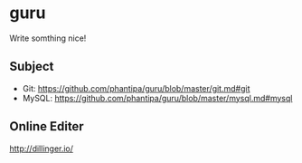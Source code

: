 guru
====

Write somthing nice!

Subject
-------
* Git: https://github.com/phantipa/guru/blob/master/git.md#git
* MySQL: https://github.com/phantipa/guru/blob/master/mysql.md#mysql

Online Editer
-------------

http://dillinger.io/
